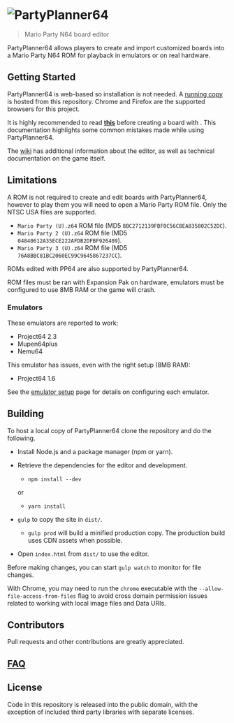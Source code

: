 # ![PartyPlanner64](http://i.imgur.com/ygEasfG.png)

> Mario Party N64 board editor

PartyPlanner64 allows players to create and import customized boards into a Mario Party N64 ROM for playback in emulators or on real hardware.

## Getting Started

PartyPlanner64 is web-based so installation is not needed. A [running copy](http://partyplanner64.github.io/PartyPlanner64) is hosted from this repository. Chrome and Firefox are the supported browsers for this project.

It is highly recommended to read [**this**](https://github.com/PartyPlanner64/PartyPlanner64/wiki/Creating-a-Board) before creating a board with . This documentation highlights some common mistakes made while using PartyPlanner64.

The [wiki](https://github.com/PartyPlanner64/PartyPlanner64/wiki) has additional information about the editor, as well as technical documentation on the game itself.

## Limitations

A ROM is not required to create and edit boards with PartyPlanner64, however to play them you will need to open a Mario Party ROM file. Only the NTSC USA files are supported.

* `Mario Party (U).z64` ROM file (MD5 `8BC2712139FBF0C56C8EA835802C52DC`).
* `Mario Party 2 (U).z64` ROM file (MD5 `04840612A35ECE222AFDB2DFBF926409`).
* `Mario Party 3 (U).z64` ROM file (MD5 `76A8BBC81BC2060EC99C9645867237CC`).

ROMs edited with PP64 are also supported by PartyPlanner64.

ROM files must be ran with Expansion Pak on hardware, emulators must be configured to use 8MB RAM or the game will crash.

### Emulators

These emulators are reported to work:

* Project64 2.3
* Mupen64plus
* Nemu64

This emulator has issues, even with the right setup (8MB RAM):

* Project64 1.6

See the [emulator setup](https://github.com/PartyPlanner64/PartyPlanner64/wiki/Emulator-Setup) page for details on configuring each emulator.

## Building

To host a local copy of PartyPlanner64 clone the repository and do the following.

* Install Node.js and a package manager (npm or yarn).
* Retrieve the dependencies for the editor and development.
    * `npm install --dev`
    
    or
    * `yarn install`
* `gulp` to copy the site in `dist/`.
    * `gulp prod` will build a minified production copy. The production build uses CDN assets when possible.
* Open `index.html` from `dist/` to use the editor.

Before making changes, you can start `gulp watch` to monitor for file changes.

With Chrome, you may need to run the `chrome` executable with the `--allow-file-access-from-files` flag to avoid cross domain permission issues related to working with local image files and Data URIs.

## Contributors

 Pull requests and other contributions are greatly appreciated.

## [FAQ](https://github.com/PartyPlanner64/PartyPlanner64/wiki/FAQ)

## License

Code in this repository is released into the public domain, with the exception of included third party libraries with separate licenses.
